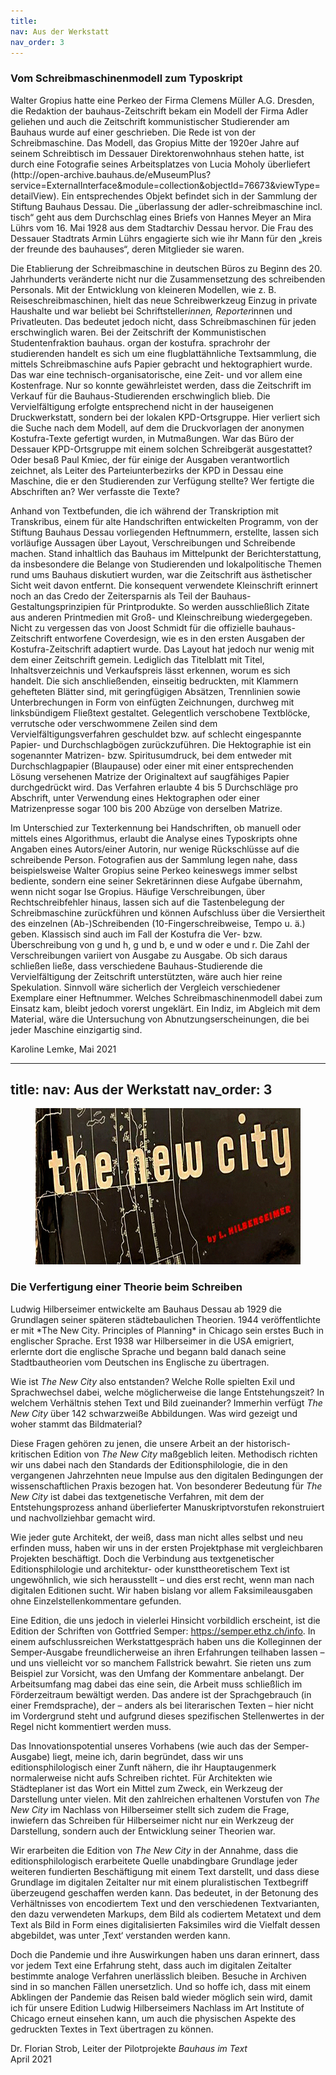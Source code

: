 ```yaml
---
title: 
nav: Aus der Werkstatt 
nav_order: 3
---
```

<h3> Vom Schreibmaschinenmodell zum Typoskript </h3>
Walter Gropius hatte eine Perkeo der Firma Clemens Müller A.G. Dresden, die Redaktion der bauhaus-Zeitschrift bekam ein Modell der Firma Adler geliehen und auch die Zeitschrift kommunistischer Studierender am Bauhaus wurde auf einer geschrieben. Die Rede ist von der Schreibmaschine. Das Modell, das Gropius Mitte der 1920er Jahre auf seinem Schreibtisch im Dessauer Direktorenwohnhaus stehen hatte, ist durch eine Fotografie seines Arbeitsplatzes von Lucia Moholy überliefert (http://open-archive.bauhaus.de/eMuseumPlus?service=ExternalInterface&module=collection&objectId=76673&viewType=detailView). Ein entsprechendes Objekt befindet sich in der Sammlung der Stiftung Bauhaus Dessau. Die „überlassung der adler-schreibmaschine incl. tisch“ geht aus dem Durchschlag eines Briefs von Hannes Meyer an Mira Lührs vom 16. Mai 1928 aus dem Stadtarchiv Dessau hervor. Die Frau des Dessauer Stadtrats Armin Lührs engagierte sich wie ihr Mann für den „kreis der freunde des bauhauses“, deren Mitglieder sie waren.

Die Etablierung der Schreibmaschine in deutschen Büros zu Beginn des 20. Jahrhunderts veränderte nicht nur die Zusammensetzung des schreibenden Personals. Mit der Entwicklung von kleineren Modellen, wie z. B. Reiseschreibmaschinen, hielt das neue Schreibwerkzeug Einzug in private Haushalte und war beliebt bei Schriftsteller*innen, Reporter*innen und Privatleuten. Das bedeutet jedoch nicht, dass Schreibmaschinen für jeden erschwinglich waren.
Bei der Zeitschrift der Kommunistischen Studentenfraktion bauhaus. organ der kostufra. sprachrohr der studierenden handelt es sich um eine flugblattähnliche Textsammlung, die mittels Schreibmaschine aufs Papier gebracht und hektographiert wurde. Das war eine technisch-organisatorische, eine Zeit- und vor allem eine Kostenfrage. Nur so konnte gewährleistet werden, dass die Zeitschrift im Verkauf für die Bauhaus-Studierenden erschwinglich blieb. Die Vervielfältigung erfolgte entsprechend nicht in der hauseigenen Druckwerkstatt, sondern bei der lokalen KPD-Ortsgruppe. Hier verliert sich die Suche nach dem Modell, auf dem die Druckvorlagen der anonymen Kostufra-Texte gefertigt wurden, in Mutmaßungen. War das Büro der Dessauer KPD-Ortsgruppe mit einem solchen Schreibgerät ausgestattet? Oder besaß Paul Kmiec, der für einige der Ausgaben verantwortlich zeichnet, als Leiter des Parteiunterbezirks der KPD in Dessau eine Maschine, die er den Studierenden zur Verfügung stellte? Wer fertigte die Abschriften an? Wer verfasste die Texte?

Anhand von Textbefunden, die ich während der Transkription mit Transkribus, einem für alte Handschriften entwickelten Programm, von der Stiftung Bauhaus Dessau vorliegenden Heftnummern, erstellte, lassen sich vorläufige Aussagen über Layout, Verschreibungen und Schreibende machen. Stand inhaltlich das Bauhaus im Mittelpunkt der Berichterstattung, da insbesondere die Belange von Studierenden und lokalpolitische Themen rund ums Bauhaus diskutiert wurden, war die Zeitschrift aus ästhetischer Sicht weit davon entfernt. Die konsequent verwendete Kleinschrift erinnert noch an das Credo der Zeitersparnis als Teil der Bauhaus-Gestaltungsprinzipien für Printprodukte. So werden ausschließlich Zitate aus anderen Printmedien mit Groß- und Kleinschreibung wiedergegeben. Nicht zu vergessen das von Joost Schmidt für die offizielle bauhaus-Zeitschrift entworfene Coverdesign, wie es in den ersten Ausgaben der Kostufra-Zeitschrift adaptiert wurde. Das Layout hat jedoch nur wenig mit dem einer Zeitschrift gemein. Lediglich das Titelblatt mit Titel, Inhaltsverzeichnis und Verkaufspreis lässt erkennen, worum es sich handelt. Die sich anschließenden, einseitig bedruckten, mit Klammern gehefteten Blätter sind, mit geringfügigen Absätzen, Trennlinien sowie Unterbrechungen in Form von einfügten Zeichnungen, durchweg mit linksbündigem Fließtext gestaltet. Gelegentlich verschobene Textblöcke, verrutsche oder verschwommene Zeilen sind dem Vervielfältigungsverfahren geschuldet bzw. auf schlecht eingespannte Papier- und Durchschlagbögen zurückzuführen. Die Hektographie ist ein sogenannter Matrizen- bzw. Spiritusumdruck, bei dem entweder mit Durchschlagpapier (Blaupause) oder einer mit einer entsprechenden Lösung versehenen Matrize der Originaltext auf saugfähiges Papier durchgedrückt wird. Das Verfahren erlaubte 4 bis 5 Durchschläge pro Abschrift, unter Verwendung eines Hektographen oder einer Matrizenpresse sogar 100 bis 200 Abzüge von derselben Matrize.

Im Unterschied zur Texterkennung bei Handschriften, ob manuell oder mittels eines Algorithmus, erlaubt die Analyse eines Typoskripts ohne Angaben eines Autors/einer Autorin, nur wenige Rückschlüsse auf die schreibende Person. Fotografien aus der Sammlung legen nahe, dass beispielsweise Walter Gropius seine Perkeo keineswegs immer selbst bediente, sondern eine seiner Sekretärinnen diese Aufgabe übernahm, wenn nicht sogar Ise Gropius. Häufige Verschreibungen, über Rechtschreibfehler hinaus, lassen sich auf die Tastenbelegung der Schreibmaschine zurückführen und können Aufschluss über die Versiertheit des einzelnen (Ab-)Schreibenden (10-Fingerschreibweise, Tempo u. ä.) geben. Klassisch sind auch im Fall der Kostufra die Ver- bzw. Überschreibung von g und h, g und b, e und w oder e und r. Die Zahl der Verschreibungen variiert von Ausgabe zu Ausgabe. Ob sich daraus schließen ließe, dass verschiedene Bauhaus-Studierende die Vervielfältigung der Zeitschrift unterstützten, wäre auch hier reine Spekulation. Sinnvoll wäre sicherlich der Vergleich verschiedener Exemplare einer Heftnummer. Welches Schreibmaschinenmodell dabei zum Einsatz kam, bleibt jedoch vorerst ungeklärt. Ein Indiz, im Abgleich mit dem Material, wäre die Untersuchung von Abnutzungserscheinungen, die bei jeder Maschine einzigartig sind.

Karoline Lemke,
Mai 2021

---
title: 
nav: Aus der Werkstatt
nav_order: 3
---

<figure>
     <a class="image-link"><img src="The New City_Covercut.png" data-image-ext="png" width="700" height="250" /></a>
</figure>
<h3>Die Verfertigung einer Theorie beim Schreiben</h3>
Ludwig Hilberseimer entwickelte am Bauhaus Dessau ab 1929 die Grundlagen seiner späteren städtebaulichen Theorien. 
1944 veröffentlichte er mit *The New City. Principles of Planning* in Chicago sein erstes Buch in englischer Sprache. 
Erst 1938 war Hilberseimer in die USA emigriert, erlernte dort die englische Sprache und begann bald danach seine 
Stadtbautheorien vom Deutschen ins Englische zu übertragen.  

Wie ist *The New City* also entstanden? Welche Rolle spielten Exil und Sprachwechsel dabei, welche möglicherweise 
die lange Entstehungszeit? In welchem Verhältnis stehen Text und Bild zueinander? Immerhin verfügt *The New City* 
über 142 schwarzweiße Abbildungen. Was wird gezeigt und woher stammt das Bildmaterial?  

Diese Fragen gehören zu jenen, die unsere Arbeit an der historisch-kritischen Edition von *The New City* maßgeblich leiten. 
Methodisch richten wir uns dabei nach den Standards der Editionsphilologie, die in den vergangenen Jahrzehnten neue Impulse
aus den digitalen Bedingungen der wissenschaftlichen Praxis bezogen hat. Von besonderer Bedeutung für *The New City*
ist dabei das textgenetische Verfahren, mit dem der Entstehungsprozess anhand überlieferter Manuskriptvorstufen rekonstruiert
und nachvollziehbar gemacht wird.  

Wie jeder gute Architekt, der weiß, dass man nicht alles selbst und neu erfinden muss, haben wir uns in der ersten 
Projektphase mit vergleichbaren Projekten beschäftigt. Doch die Verbindung aus textgenetischer Editionsphilologie und 
architektur- oder kunsttheoretischem Text ist ungewöhnlich, wie sich herausstellt – und dies erst recht, wenn man nach 
digitalen Editionen sucht. Wir haben bislang vor allem Faksimileausgaben ohne Einzelstellenkommentare gefunden. 

Eine Edition, die uns jedoch in vielerlei Hinsicht vorbildlich erscheint, ist die Edition der Schriften von Gottfried 
Semper: https://semper.ethz.ch/info. In einem aufschlussreichen Werkstattgespräch haben uns die Kolleginnen der Semper-Ausgabe 
freundlicherweise an ihren Erfahrungen teilhaben lassen – und uns vielleicht vor so manchem Fallstrick bewahrt. 
Sie rieten uns zum Beispiel zur Vorsicht, was den Umfang der Kommentare anbelangt. Der Arbeitsumfang mag dabei das 
eine sein, die Arbeit muss schließlich im Förderzeitraum bewältigt werden. Das andere ist der Sprachgebrauch (in einer Fremdsprache),
der – anders als bei literarischen Texten – hier nicht im Vordergrund steht und aufgrund dieses spezifischen Stellenwertes in der
Regel nicht kommentiert werden muss.  

Das Innovationspotential unseres Vorhabens (wie auch das der Semper-Ausgabe) liegt, meine ich, darin begründet, dass wir uns
editionsphilologisch einer Zunft nähern, die ihr Hauptaugenmerk normalerweise nicht aufs Schreiben richtet. Für Architekten wie
Städteplaner ist das Wort ein Mittel zum Zweck, ein Werkzeug der Darstellung unter vielen. Mit den zahlreichen erhaltenen Vorstufen
von *The New City* im Nachlass von Hilberseimer stellt sich zudem die Frage, inwiefern das Schreiben für Hilberseimer nicht nur ein
Werkzeug der Darstellung, sondern auch der Entwicklung seiner Theorien war.  

Wir erarbeiten die Edition von *The New City* in der Annahme, dass die editionsphilologisch erarbeitete Quelle 
unabdingbare Grundlage jeder weiteren fundierten Beschäftigung mit einem Text darstellt, und dass diese Grundlage
im digitalen Zeitalter nur mit einem pluralistischen Textbegriff überzeugend geschaffen werden kann. Das bedeutet,
in der Betonung des Verhältnisses von encodiertem Text und den verschiedenen Textvarianten, den dazu verwendeten Markups,
dem Bild als codiertem Metatext und dem Text als Bild in Form eines digitalisierten Faksimiles wird die Vielfalt dessen
abgebildet, was unter ‚Text‘ verstanden werden kann.  

Doch die Pandemie und ihre Auswirkungen haben uns daran erinnert, dass vor jedem Text eine Erfahrung steht, 
dass auch im digitalen Zeitalter bestimmte analoge Verfahren unerlässlich bleiben. Besuche in Archiven sind in so
manchen Fällen unersetzlich. Und so hoffe ich, dass mit einem Abklingen der Pandemie das Reisen bald wieder möglich sein wird,
damit ich für unsere Edition Ludwig Hilberseimers Nachlass im Art Institute of Chicago erneut einsehen kann, um auch die
physischen Aspekte des gedruckten Textes in Text übertragen zu können.  


Dr. Florian Strob, Leiter der Pilotprojekte *Bauhaus im Text*  
April 2021
